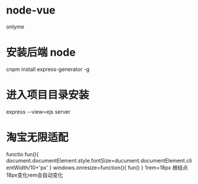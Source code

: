 # node-vue
onlyme
# 安装后端 node
cnpm install express-generator -g
# 进入项目目录安装
express --view=ejs server
# 淘宝无限适配
functio fun(){
    document.documentElement.style.fontSize=ducument.documentElement.clientWidth/10+'px'
}
windows.onresize=function(){
    fun()
}
1rem=18px 根结点18px变化rem会自动变化